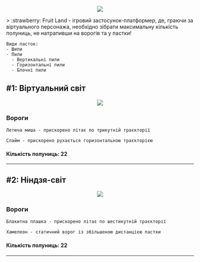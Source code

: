 <p align="center">
  <img src="https://user-images.githubusercontent.com/71783287/224485817-4c3eb3fb-a891-4571-9195-345176f8782c.png" />
</p>
> :strawberry: Fruit Land - ігровий застосунок-платформер, де, граючи за віртуального персонажа, необхідно зібрати максимальну кількість полуниць, не натрапивши на ворогів та у пастки!


```
Види пасток:
- Шипи
- Пили
  - Вертикальні пили
  - Горизонтальні пили
  - Блочні пили
```

## #1: Віртуальний світ
<p align="center">
  <img src="https://user-images.githubusercontent.com/71783287/224485403-6ff5d7e1-8174-4664-83b0-b047b6020a02.png" />
</p>

### Вороги
```
Летюча миша - прискорено літає по трикутній траєкторії
```

```
Слайм - прискорено рухається горизонтальною траєкторією
```

#### Кількість полуниць: 22
------

## #2: Ніндзя-світ
<p align="center">
  <img src="https://user-images.githubusercontent.com/71783287/224486122-f30865af-9083-4a39-84d3-c4bb269c91d9.png" />
</p>

### Вороги
```
Блакитна плашка - прискорено літає по шестикутній траєкторії
```

```
Хамелеон - статичний ворог із збільшеною дистанцією пастки
```

#### Кількість полуниць: 22
------
